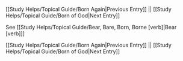 [[Study Helps/Topical Guide/Born Again|Previous Entry]]  ||  [[Study Helps/Topical Guide/Born of God|Next Entry]]

 See [[Study Helps/Topical Guide/Bear, Bare, Born, Borne [verb]|Bear [verb]]]

[[Study Helps/Topical Guide/Born Again|Previous Entry]]  ||  [[Study Helps/Topical Guide/Born of God|Next Entry]]